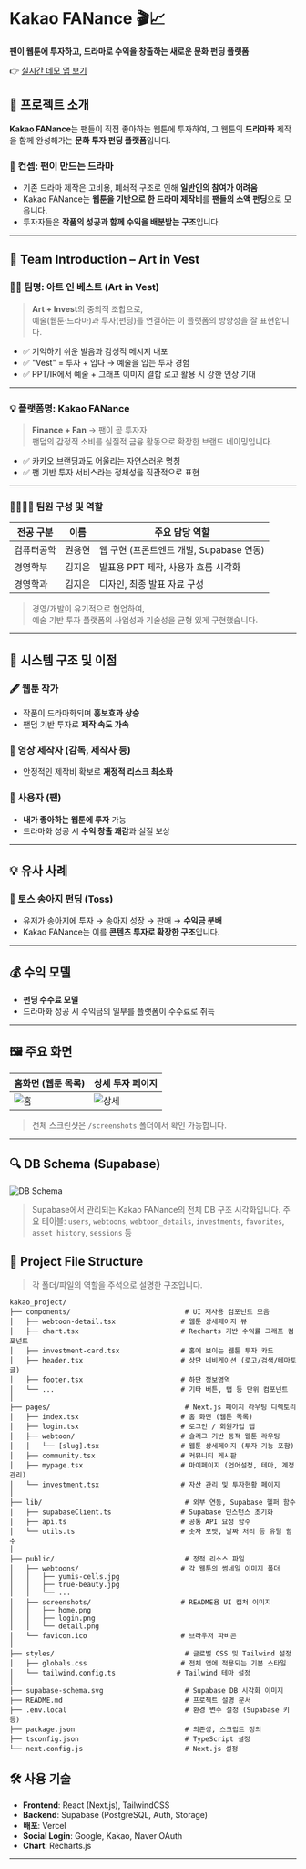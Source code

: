 # Kakao FANance 🎬📈

**팬이 웹툰에 투자하고, 드라마로 수익을 창출하는 새로운 문화 펀딩 플랫폼**

👉 [실시간 데모 앱 보기](https://kakaofanance.vercel.app/)  

## 🧩 프로젝트 소개

**Kakao FANance**는 팬들이 직접 좋아하는 웹툰에 투자하여, 그 웹툰의 **드라마화** 제작을 함께 완성해가는 **문화 투자 펀딩 플랫폼**입니다.

### 🎯 컨셉: 팬이 만드는 드라마

- 기존 드라마 제작은 고비용, 폐쇄적 구조로 인해 **일반인의 참여가 어려움**
- Kakao FANance는 **웹툰을 기반으로 한 드라마 제작비**를 **팬들의 소액 펀딩**으로 모읍니다.
- 투자자들은 **작품의 성공과 함께 수익을 배분받는 구조**입니다.
---
## 👥 Team Introduction – Art in Vest

### 🧑‍💻 팀명: **아트 인 베스트 (Art in Vest)**

> **Art + Invest**의 중의적 조합으로,  
> 예술(웹툰·드라마)과 투자(펀딩)를 연결하는 이 플랫폼의 방향성을 잘 표현합니다.

- ✅ 기억하기 쉬운 발음과 감성적 메시지 내포  
- ✅ "Vest" = 투자 + 입다 → 예술을 입는 투자 경험  
- ✅ PPT/IR에서 예술 + 그래프 이미지 결합 로고 활용 시 강한 인상 기대

---

### 💡 플랫폼명: **Kakao FANance**

> **Finance + Fan** → 팬이 곧 투자자  
> 팬덤의 감정적 소비를 실질적 금융 활동으로 확장한 브랜드 네이밍입니다.

- ✅ 카카오 브랜딩과도 어울리는 자연스러운 명칭  
- ✅ 팬 기반 투자 서비스라는 정체성을 직관적으로 표현

---

### 👨‍👩‍👧‍👦 팀원 구성 및 역할

| 전공 구분    | 이름     | 주요 담당 역할                           |
|--------------------|---------------|---------------------------------------------|
| 컴퓨터공학     | 권용현   | 웹 구현 (프론트엔드 개발, Supabase 연동)   |
| 경영학부     | 김지은   | 발표용 PPT 제작, 사용자 흐름 시각화            |
| 경영학과     | 김지은   | 디자인, 최종 발표 자료 구성               |

> 경영/개발이 유기적으로 협업하여,  
> 예술 기반 투자 플랫폼의 사업성과 기술성을 균형 있게 구현했습니다.

---

## 📌 시스템 구조 및 이점

### 🖋 웹툰 작가

- 작품이 드라마화되며 **홍보효과 상승**
- 팬덤 기반 투자로 **제작 속도 가속**

### 🎥 영상 제작자 (감독, 제작사 등)

- 안정적인 제작비 확보로 **재정적 리스크 최소화**

### 👥 사용자 (팬)

- **내가 좋아하는 웹툰에 투자** 가능
- 드라마화 성공 시 **수익 창출 쾌감**과 실질 보상

---

## 💡 유사 사례

### 🐄 토스 송아지 펀딩 (Toss)

- 유저가 송아지에 투자 → 송아지 성장 → 판매 → **수익금 분배**
- Kakao FANance는 이를 **콘텐츠 투자로 확장한 구조**입니다.

---

## 💰 수익 모델

- **펀딩 수수료 모델**  
- 드라마화 성공 시 수익금의 일부를 플랫폼이 수수료로 취득

---

## 🖼 주요 화면

| 홈화면 (웹툰 목록) | 상세 투자 페이지 |
|-------------------|------------------|
| ![홈](./screenshots/home.png) | ![상세](./screenshots/detail.png) |

> 전체 스크린샷은 `/screenshots` 폴더에서 확인 가능합니다.

---

## 🔍 DB Schema (Supabase)

![DB Schema](./supabase-schema-ugbdytdsoqimkrsboyif.svg)

> Supabase에서 관리되는 Kakao FANance의 전체 DB 구조 시각화입니다.
> 주요 테이블: `users`, `webtoons`, `webtoon_details`, `investments`, `favorites`, `asset_history`, `sessions` 등

## 📁 Project File Structure

> 각 폴더/파일의 역할을 주석으로 설명한 구조입니다.

```plaintext
kakao_project/
├── components/                            # UI 재사용 컴포넌트 모음
│   ├── webtoon-detail.tsx                # 웹툰 상세페이지 뷰
│   ├── chart.tsx                         # Recharts 기반 수익률 그래프 컴포넌트
│   ├── investment-card.tsx               # 홈에 보이는 웹툰 투자 카드
│   ├── header.tsx                        # 상단 네비게이션 (로고/검색/테마토글)
│   ├── footer.tsx                        # 하단 정보영역
│   └── ...                               # 기타 버튼, 탭 등 단위 컴포넌트
│
├── pages/                                 # Next.js 페이지 라우팅 디렉토리
│   ├── index.tsx                         # 홈 화면 (웹툰 목록)
│   ├── login.tsx                         # 로그인 / 회원가입 탭
│   ├── webtoon/                          # 슬러그 기반 동적 웹툰 라우팅
│   │   └── [slug].tsx                    # 웹툰 상세페이지 (투자 기능 포함)
│   ├── community.tsx                     # 커뮤니티 게시판
│   ├── mypage.tsx                        # 마이페이지 (언어설정, 테마, 계정관리)
│   └── investment.tsx                    # 자산 관리 및 투자현황 페이지
│
├── lib/                                   # 외부 연동, Supabase 헬퍼 함수
│   ├── supabaseClient.ts                 # Supabase 인스턴스 초기화
│   ├── api.ts                            # 공통 API 요청 함수
│   └── utils.ts                          # 숫자 포맷, 날짜 처리 등 유틸 함수
│
├── public/                                # 정적 리소스 파일
│   ├── webtoons/                         # 각 웹툰의 썸네일 이미지 폴더
│   │   ├── yumis-cells.jpg
│   │   ├── true-beauty.jpg
│   │   └── ...
│   ├── screenshots/                      # README용 UI 캡처 이미지
│   │   ├── home.png
│   │   ├── login.png
│   │   └── detail.png
│   └── favicon.ico                       # 브라우저 파비콘
│
├── styles/                                # 글로벌 CSS 및 Tailwind 설정
│   ├── globals.css                       # 전체 앱에 적용되는 기본 스타일
│   └── tailwind.config.ts               # Tailwind 테마 설정
│
├── supabase-schema.svg                    # Supabase DB 시각화 이미지
├── README.md                              # 프로젝트 설명 문서
├── .env.local                             # 환경 변수 설정 (Supabase 키 등)
├── package.json                           # 의존성, 스크립트 정의
├── tsconfig.json                          # TypeScript 설정
└── next.config.js                         # Next.js 설정
```

## 🛠 사용 기술

- **Frontend**: React (Next.js), TailwindCSS
- **Backend**: Supabase (PostgreSQL, Auth, Storage)
- **배포**: Vercel
- **Social Login**: Google, Kakao, Naver OAuth
- **Chart**: Recharts.js

---
